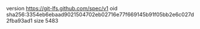 version https://git-lfs.github.com/spec/v1
oid sha256:3354eb6ebaad9021504702eb02716e77f669145b91f05bb2e6c027d2fba93ad1
size 5483
